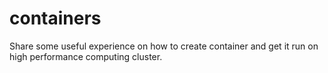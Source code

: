 # containers
Share some useful experience on how to create container and get it run on high performance computing cluster.
